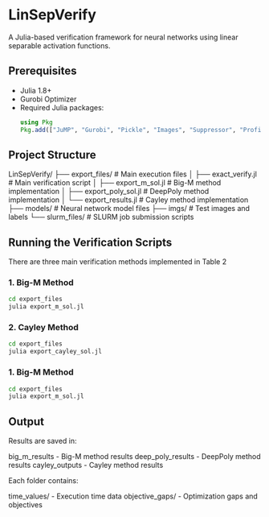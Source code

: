 # LinSepVerify

A Julia-based verification framework for neural networks using linear separable activation functions.

## Prerequisites

- Julia 1.8+
- Gurobi Optimizer 
- Required Julia packages:
  ```julia
  using Pkg
  Pkg.add(["JuMP", "Gurobi", "Pickle", "Images", "Suppressor", "Profile", "LinearAlgebra"])
  ```

## Project Structure
  LinSepVerify/
├── export_files/           # Main execution files
│   ├── exact_verify.jl     # Main verification script
│   ├── export_m_sol.jl     # Big-M method implementation
│   ├── export_poly_sol.jl  # DeepPoly method implementation
│   └── export_results.jl   # Cayley method implementation
├── models/                 # Neural network model files
├── imgs/                   # Test images and labels
└── slurm_files/           # SLURM job submission scripts



## Running the Verification Scripts
There are three main verification methods implemented in Table 2
### 1. Big-M Method
``` bash
cd export_files
julia export_m_sol.jl
```
### 2. Cayley Method
``` bash
cd export_files
julia export_cayley_sol.jl
```

### 1. Big-M Method
``` bash
cd export_files
julia export_m_sol.jl
```

## Output
Results are saved in:

big_m_results - Big-M method results
deep_poly_results - DeepPoly method results
cayley_outputs - Cayley method results

Each folder contains:

time_values/ - Execution time data
objective_gaps/ - Optimization gaps and objectives

